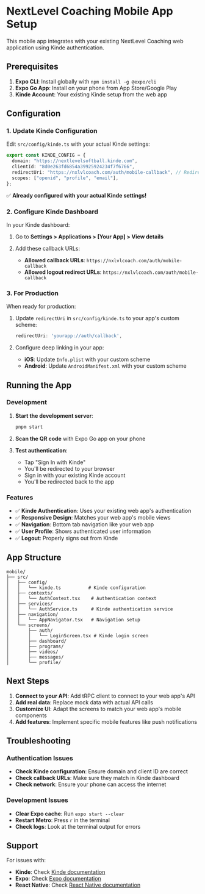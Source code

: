 # NextLevel Coaching Mobile App Setup

This mobile app integrates with your existing NextLevel Coaching web application using Kinde authentication.

## Prerequisites

1. **Expo CLI**: Install globally with `npm install -g @expo/cli`
2. **Expo Go App**: Install on your phone from App Store/Google Play
3. **Kinde Account**: Your existing Kinde setup from the web app

## Configuration

### 1. Update Kinde Configuration

Edit `src/config/kinde.ts` with your actual Kinde settings:

```typescript
export const KINDE_CONFIG = {
  domain: "https://nextlevelsoftball.kinde.com",
  clientId: "8d0e263fd6854a39925924234f7f6766",
  redirectUri: "https://nxlvlcoach.com/auth/mobile-callback", // Redirects through your domain
  scopes: ["openid", "profile", "email"],
};
```

✅ **Already configured with your actual Kinde settings!**

### 2. Configure Kinde Dashboard

In your Kinde dashboard:

1. Go to **Settings > Applications > [Your App] > View details**
2. Add these callback URLs:

   - **Allowed callback URLs**: `https://nxlvlcoach.com/auth/mobile-callback`
   - **Allowed logout redirect URLs**: `https://nxlvlcoach.com/auth/mobile-callback`

### 3. For Production

When ready for production:

1. Update `redirectUri` in `src/config/kinde.ts` to your app's custom scheme:

   ```typescript
   redirectUri: 'yourapp://auth/callback',
   ```

2. Configure deep linking in your app:
   - **iOS**: Update `Info.plist` with your custom scheme
   - **Android**: Update `AndroidManifest.xml` with your custom scheme

## Running the App

### Development

1. **Start the development server**:

   ```bash
   pnpm start
   ```

2. **Scan the QR code** with Expo Go app on your phone

3. **Test authentication**:
   - Tap "Sign In with Kinde"
   - You'll be redirected to your browser
   - Sign in with your existing Kinde account
   - You'll be redirected back to the app

### Features

- ✅ **Kinde Authentication**: Uses your existing web app's authentication
- ✅ **Responsive Design**: Matches your web app's mobile views
- ✅ **Navigation**: Bottom tab navigation like your web app
- ✅ **User Profile**: Shows authenticated user information
- ✅ **Logout**: Properly signs out from Kinde

## App Structure

```
mobile/
├── src/
│   ├── config/
│   │   └── kinde.ts          # Kinde configuration
│   ├── contexts/
│   │   └── AuthContext.tsx    # Authentication context
│   ├── services/
│   │   └── AuthService.ts     # Kinde authentication service
│   ├── navigation/
│   │   └── AppNavigator.tsx   # Navigation setup
│   └── screens/
│       ├── auth/
│       │   └── LoginScreen.tsx # Kinde login screen
│       ├── dashboard/
│       ├── programs/
│       ├── videos/
│       ├── messages/
│       └── profile/
```

## Next Steps

1. **Connect to your API**: Add tRPC client to connect to your web app's API
2. **Add real data**: Replace mock data with actual API calls
3. **Customize UI**: Adapt the screens to match your web app's mobile components
4. **Add features**: Implement specific mobile features like push notifications

## Troubleshooting

### Authentication Issues

- **Check Kinde configuration**: Ensure domain and client ID are correct
- **Check callback URLs**: Make sure they match in Kinde dashboard
- **Check network**: Ensure your phone can access the internet

### Development Issues

- **Clear Expo cache**: Run `expo start --clear`
- **Restart Metro**: Press `r` in the terminal
- **Check logs**: Look at the terminal output for errors

## Support

For issues with:

- **Kinde**: Check [Kinde documentation](https://docs.kinde.com)
- **Expo**: Check [Expo documentation](https://docs.expo.dev)
- **React Native**: Check [React Native documentation](https://reactnative.dev)
